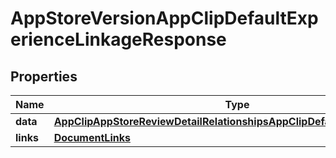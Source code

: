 

# AppStoreVersionAppClipDefaultExperienceLinkageResponse


## Properties

| Name | Type | Description | Notes |
|------------ | ------------- | ------------- | -------------|
|**data** | [**AppClipAppStoreReviewDetailRelationshipsAppClipDefaultExperienceData**](AppClipAppStoreReviewDetailRelationshipsAppClipDefaultExperienceData.md) |  |  |
|**links** | [**DocumentLinks**](DocumentLinks.md) |  |  |



